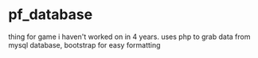 # pf_database
thing for game i haven't worked on in 4 years. uses php to grab data from mysql database, bootstrap for easy formatting
